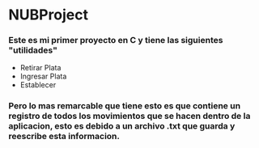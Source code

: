 # NUBProject
### Este es mi primer proyecto en C y tiene las siguientes "utilidades"
* Retirar Plata
* Ingresar Plata
* Establecer
### Pero lo mas remarcable que tiene esto es que contiene un registro de todos los movimientos que se hacen dentro de la aplicacion, esto es debido a un archivo .txt que guarda y reescribe esta informacion.
